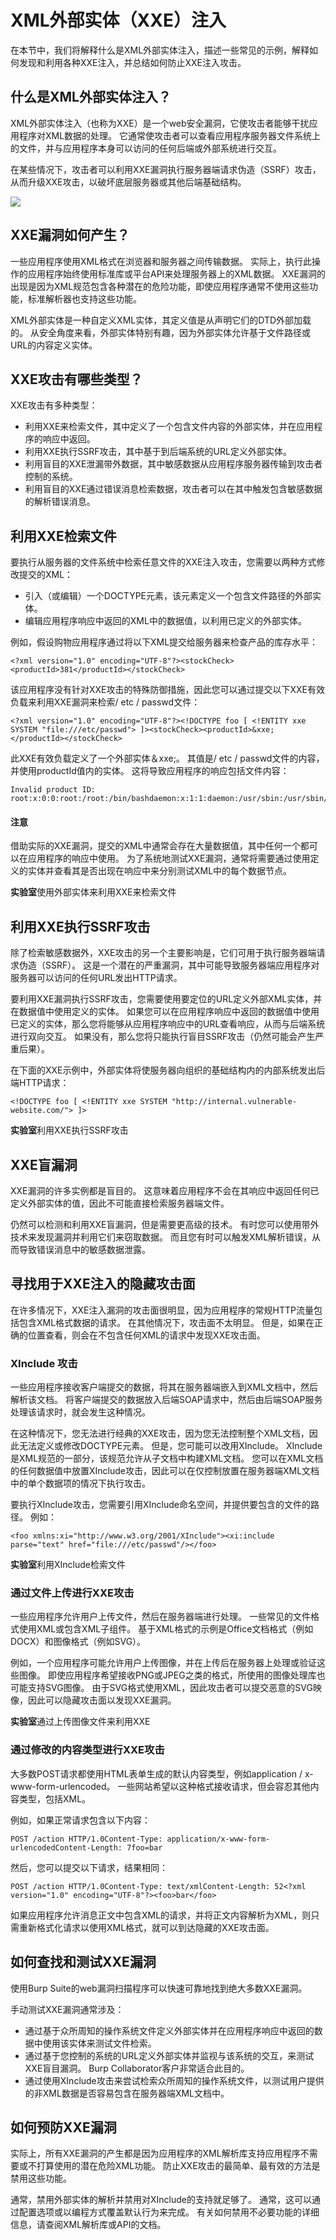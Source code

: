 # XML外部实体（XXE）注入

在本节中，我们将解释什么是XML外部实体注入，描述一些常见的示例，解释如何发现和利用各种XXE注入，并总结如何防止XXE注入攻击。

## 什么是XML外部实体注入？

XML外部实体注入（也称为XXE）是一个web安全漏洞，它使攻击者能够干扰应用程序对XML数据的处理。 它通常使攻击者可以查看应用程序服务器文件系统上的文件，并与应用程序本身可以访问的任何后端或外部系统进行交互。

在某些情况下，攻击者可以利用XXE漏洞执行服务器端请求伪造（SSRF）攻击，从而升级XXE攻击，以破坏底层服务器或其他后端基础结构。

![](../../.gitbook/assets/image%20%285%29.png)

## XXE漏洞如何产生？

一些应用程序使用XML格式在浏览器和服务器之间传输数据。 实际上，执行此操作的应用程序始终使用标准库或平台API来处理服务器上的XML数据。 XXE漏洞的出现是因为XML规范包含各种潜在的危险功能，即使应用程序通常不使用这些功能，标准解析器也支持这些功能。

XML外部实体是一种自定义XML实体，其定义值是从声明它们的DTD外部加载的。 从安全角度来看，外部实体特别有趣，因为外部实体允许基于文件路径或URL的内容定义实体。

## XXE攻击有哪些类型？

XXE攻击有多种类型：

* 利用XXE来检索文件，其中定义了一个包含文件内容的外部实体，并在应用程序的响应中返回。
* 利用XXE执行SSRF攻击，其中基于到后端系统的URL定义外部实体。
* 利用盲目的XXE泄漏带外数据，其中敏感数据从应用程序服务器传输到攻击者控制的系统。
* 利用盲目的XXE通过错误消息检索数据，攻击者可以在其中触发包含敏感数据的解析错误消息。

## 利用XXE检索文件

要执行从服务器的文件系统中检索任意文件的XXE注入攻击，您需要以两种方式修改提交的XML：

* 引入（或编辑）一个DOCTYPE元素，该元素定义一个包含文件路径的外部实体。
* 编辑应用程序响应中返回的XML中的数据值，以利用已定义的外部实体。

例如，假设购物应用程序通过将以下XML提交给服务器来检查产品的库存水平：

```text
<?xml version="1.0" encoding="UTF-8"?><stockCheck><productId>381</productId></stockCheck>
```

该应用程序没有针对XXE攻击的特殊防御措施，因此您可以通过提交以下XXE有效负载来利用XXE漏洞来检索/ etc / passwd文件：

```text
<?xml version="1.0" encoding="UTF-8"?><!DOCTYPE foo [ <!ENTITY xxe SYSTEM "file:///etc/passwd"> ]><stockCheck><productId>&xxe;</productId></stockCheck>
```

此XXE有效负载定义了一个外部实体＆xxe;。 其值是/ etc / passwd文件的内容，并使用productId值内的实体。 这将导致应用程序的响应包括文件内容：

```text
Invalid product ID: root:x:0:0:root:/root:/bin/bashdaemon:x:1:1:daemon:/usr/sbin:/usr/sbin/nologinbin:x:2:2:bin:/bin:/usr/sbin/nologin...
```

#### 注意

借助实际的XXE漏洞，提交的XML中通常会存在大量数据值，其中任何一个都可以在应用程序的响应中使用。 为了系统地测试XXE漏洞，通常将需要通过使用定义的实体并查看其是否出现在响应中来分别测试XML中的每个数据节点。

**实验室**使用外部实体来利用XXE来检索文件

## 利用XXE执行SSRF攻击

除了检索敏感数据外，XXE攻击的另一个主要影响是，它们可用于执行服务器端请求伪造（SSRF）。 这是一个潜在的严重漏洞，其中可能导致服务器端应用程序对服务器可以访问的任何URL发出HTTP请求。

要利用XXE漏洞执行SSRF攻击，您需要使用要定位的URL定义外部XML实体，并在数据值中使用定义的实体。 如果您可以在应用程序响应中返回的数据值中使用已定义的实体，那么您将能够从应用程序响应中的URL查看响应，从而与后端系统进行双向交互。 如果没有，那么您将只能执行盲目SSRF攻击（仍然可能会产生严重后果）。

在下面的XXE示例中，外部实体将使服务器向组织的基础结构内的内部系统发出后端HTTP请求：

```text
<!DOCTYPE foo [ <!ENTITY xxe SYSTEM "http://internal.vulnerable-website.com/"> ]>
```

**实验室**利用XXE执行SSRF攻击

## XXE盲漏洞

XXE漏洞的许多实例都是盲目的。 这意味着应用程序不会在其响应中返回任何已定义外部实体的值，因此不可能直接检索服务器端文件。

仍然可以检测和利用XXE盲漏洞，但是需要更高级的技术。 有时您可以使用带外技术来发现漏洞并利用它们来窃取数据。 而且您有时可以触发XML解析错误，从而导致错误消息中的敏感数据泄露。

## 寻找用于XXE注入的隐藏攻击面

在许多情况下，XXE注入漏洞的攻击面很明显，因为应用程序的常规HTTP流量包括包含XML格式数据的请求。 在其他情况下，攻击面不太明显。 但是，如果在正确的位置查看，则会在不包含任何XML的请求中发现XXE攻击面。

### XInclude 攻击

一些应用程序接收客户端提交的数据，将其在服务器端嵌入到XML文档中，然后解析该文档。 将客户端提交的数据放入后端SOAP请求中，然后由后端SOAP服务处理该请求时，就会发生这种情况。

在这种情况下，您无法进行经典的XXE攻击，因为您无法控制整个XML文档，因此无法定义或修改DOCTYPE元素。 但是，您可能可以改用XInclude。 XInclude是XML规范的一部分，该规范允许从子文档中构建XML文档。 您可以在XML文档的任何数据值中放置XInclude攻击，因此可以在仅控制放置在服务器端XML文档中的单个数据项的情况下执行攻击。

要执行XInclude攻击，您需要引用XInclude命名空间，并提供要包含的文件的路径。 例如：

```text
<foo xmlns:xi="http://www.w3.org/2001/XInclude"><xi:include parse="text" href="file:///etc/passwd"/></foo>
```

**实验室**利用XInclude检索文件

### 通过文件上传进行XXE攻击

一些应用程序允许用户上传文件，然后在服务器端进行处理。 一些常见的文件格式使用XML或包含XML子组件。 基于XML格式的示例是Office文档格式（例如DOCX）和图像格式（例如SVG）。

例如，一个应用程序可能允许用户上传图像，并在上传后在服务器上处理或验证这些图像。 即使应用程序希望接收PNG或JPEG之类的格式，所使用的图像处理库也可能支持SVG图像。 由于SVG格式使用XML，因此攻击者可以提交恶意的SVG映像，因此可以隐藏攻击面以发现XXE漏洞。

**实验室**通过上传图像文件来利用XXE

### 通过修改的内容类型进行XXE攻击

大多数POST请求都使用HTML表单生成的默认内容类型，例如application / x-www-form-urlencoded。 一些网站希望以这种格式接收请求，但会容忍其他内容类型，包括XML。

例如，如果正常请求包含以下内容：

```text
POST /action HTTP/1.0Content-Type: application/x-www-form-urlencodedContent-Length: 7foo=bar
```

然后，您可以提交以下请求，结果相同：

```text
POST /action HTTP/1.0Content-Type: text/xmlContent-Length: 52<?xml version="1.0" encoding="UTF-8"?><foo>bar</foo>
```

如果应用程序允许消息正文中包含XML的请求，并将正文内容解析为XML，则只需重新格式化请求以使用XML格式，就可以到达隐藏的XXE攻击面。

## 如何查找和测试XXE漏洞

使用Burp Suite的web漏洞扫描程序可以快速可靠地找到绝大多数XXE漏洞。

手动测试XXE漏洞通常涉及：

* 通过基于众所周知的操作系统文件定义外部实体并在应用程序响应中返回的数据中使用该实体来测试文件检索。
* 通过基于您控制的系统的URL定义外部实体并监视与该系统的交互，来测试XXE盲目漏洞。 Burp Collaborator客户非常适合此目的。
* 通过使用XInclude攻击来尝试检索众所周知的操作系统文件，以测试用户提供的非XML数据是否容易包含在服务器端XML文档中。

## 如何预防XXE漏洞

实际上，所有XXE漏洞的产生都是因为应用程序的XML解析库支持应用程序不需要或不打算使用的潜在危险XML功能。 防止XXE攻击的最简单、最有效的方法是禁用这些功能。

通常，禁用外部实体的解析并禁用对XInclude的支持就足够了。 通常，这可以通过配置选项或以编程方式覆盖默认行为来完成。 有关如何禁用不必要功能的详细信息，请查阅XML解析库或API的文档。

